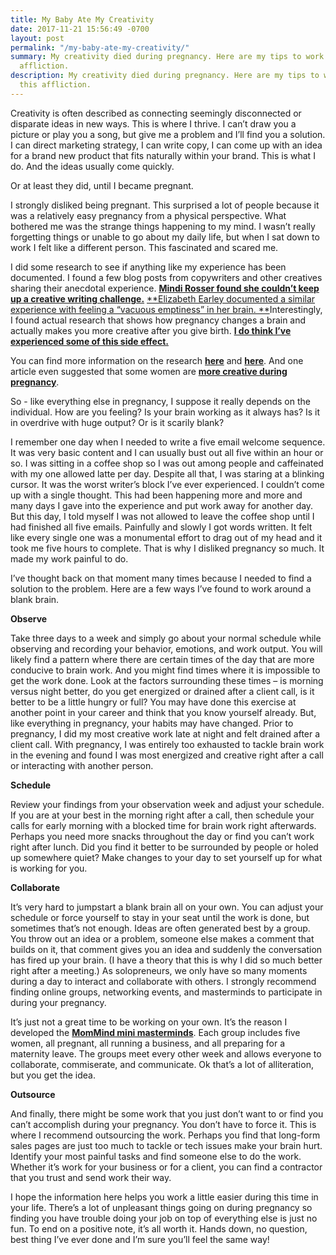 ```yaml
---
title: My Baby Ate My Creativity
date: 2017-11-21 15:56:49 -0700
layout: post
permalink: "/my-baby-ate-my-creativity/"
summary: My creativity died during pregnancy. Here are my tips to work around this
  affliction.
description: My creativity died during pregnancy. Here are my tips to work around
  this affliction.
---
```

Creativity is often described as connecting seemingly disconnected or disparate ideas in new ways. This is where I thrive. I can’t draw you a picture or play you a song, but give me a problem and I’ll find you a solution. I can direct marketing strategy, I can write copy, I can come up with an idea for a brand new product that fits naturally within your brand. This is what I do. And the ideas usually come quickly.

Or at least they did, until I became pregnant.

I strongly disliked being pregnant. This surprised a lot of people because it was a relatively easy pregnancy from a physical perspective. What bothered me was the strange things happening to my mind. I wasn’t really forgetting things or unable to go about my daily life, but when I sat down to work I felt like a different person. This fascinated and scared me.

I did some research to see if anything like my experience has been documented. I found a few blog posts from copywriters and other creatives sharing their anecdotal experience. [**Mindi Rosser found she couldn’t keep up a creative writing challenge.**](https://www.mindirosser.com/blog/effects-of-pregnancy-brain-on-your-creative-writing) [\*\*Elizabeth Earley documented a similar experience with feeling a “vacuous emptiness” in her brain. \*\*](http://www.elearley.com/pregnancy-killed-my-creativity/)Interestingly, I found actual research that shows how pregnancy changes a brain and actually makes you more creative after you give birth. [**I do think I’ve experienced some of this side effect.**](http://nestingyourbusiness.com/working-with-a-baby-at-home-made-me-a-better-business-owner/ "Nesting Your Business Working With a Baby at Home Made Me a Better Business Owner")

You can find more information on the research [**here**](https://www.theatlantic.com/science/archive/2017/09/how-motherhood-affects-creativity/539418/) and [**here**](https://www.nytimes.com/2016/12/19/health/pregnancy-brain-change.html). And one article even suggested that some women are [**more creative during pregnancy**](http://booksbywomen.org/creativity-in-pregnancy-by-eleanorfitzsimons/).

So - like everything else in pregnancy, I suppose it really depends on the individual. How are you feeling? Is your brain working as it always has? Is it in overdrive with huge output? Or is it scarily blank?

I remember one day when I needed to write a five email welcome sequence. It was very basic content and I can usually bust out all five within an hour or so. I was sitting in a coffee shop so I was out among people and caffeinated with my one allowed latte per day. Despite all that, I was staring at a blinking cursor. It was the worst writer’s block I’ve ever experienced. I couldn’t come up with a single thought. This had been happening more and more and many days I gave into the experience and put work away for another day. But this day, I told myself I was not allowed to leave the coffee shop until I had finished all five emails. Painfully and slowly I got words written. It felt like every single one was a monumental effort to drag out of my head and it took me five hours to complete. That is why I disliked pregnancy so much. It made my work painful to do.

I’ve thought back on that moment many times because I needed to find a solution to the problem. Here are a few ways I’ve found to work around a blank brain.

**Observe**

Take three days to a week and simply go about your normal schedule while observing and recording your behavior, emotions, and work output. You will likely find a pattern where there are certain times of the day that are more conducive to brain work. And you might find times where it is impossible to get the work done. Look at the factors surrounding these times – is morning versus night better, do you get energized or drained after a client call, is it better to be a little hungry or full? You may have done this exercise at another point in your career and think that you know yourself already. But, like everything in pregnancy, your habits may have changed. Prior to pregnancy, I did my most creative work late at night and felt drained after a client call. With pregnancy, I was entirely too exhausted to tackle brain work in the evening and found I was most energized and creative right after a call or interacting with another person.

**Schedule**

Review your findings from your observation week and adjust your schedule. If you are at your best in the morning right after a call, then schedule your calls for early morning with a blocked time for brain work right afterwards. Perhaps you need more snacks throughout the day or find you can’t work right after lunch. Did you find it better to be surrounded by people or holed up somewhere quiet? Make changes to your day to set yourself up for what is working for you.

**Collaborate**

It’s very hard to jumpstart a blank brain all on your own. You can adjust your schedule or force yourself to stay in your seat until the work is done, but sometimes that’s not enough. Ideas are often generated best by a group. You throw out an idea or a problem, someone else makes a comment that builds on it, that comment gives you an idea and suddenly the conversation has fired up your brain. (I have a theory that this is why I did so much better right after a meeting.) As solopreneurs, we only have so many moments during a day to interact and collaborate with others. I strongly recommend finding online groups, networking events, and masterminds to participate in during your pregnancy.

It’s just not a great time to be working on your own. It’s the reason I developed the [**MomMind mini masterminds**](http://nestingyourbusiness.com/#pricing "Nesting Your Business MomMind Mini Masterminds"). Each group includes five women, all pregnant, all running a business, and all preparing for a maternity leave. The groups meet every other week and allows everyone to collaborate, commiserate, and communicate. Ok that’s a lot of alliteration, but you get the idea.

**Outsource**

And finally, there might be some work that you just don’t want to or find you can’t accomplish during your pregnancy. You don’t have to force it. This is where I recommend outsourcing the work. Perhaps you find that long-form sales pages are just too much to tackle or tech issues make your brain hurt. Identify your most painful tasks and find someone else to do the work. Whether it’s work for your business or for a client, you can find a contractor that you trust and send work their way.

I hope the information here helps you work a little easier during this time in your life. There’s a lot of unpleasant things going on during pregnancy so finding you have trouble doing your job on top of everything else is just no fun. To end on a positive note, it’s all worth it. Hands down, no question, best thing I’ve ever done and I’m sure you’ll feel the same way!